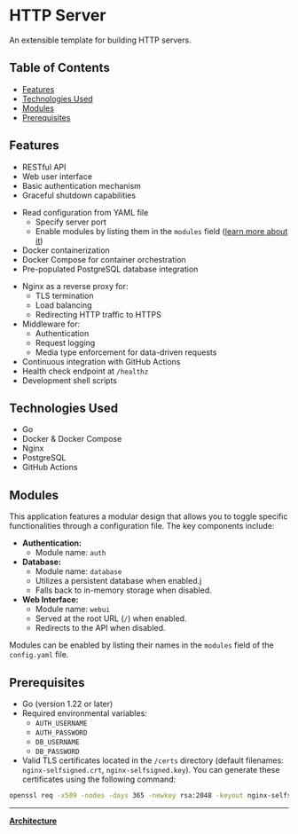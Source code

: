# HTTP Server

An extensible template for building HTTP servers.

## Table of Contents

- [Features](#features)
- [Technologies Used](#technologies-used)
- [Modules](#modules)
- [Prerequisites](#prerequisites)

## Features

- RESTful API
- Web user interface
- Basic authentication mechanism
- Graceful shutdown capabilities
<!-- - gRPC server and client -->
- Read configuration from YAML file
  - Specify server port
  - Enable modules by listing them in the `modules` field ([learn more about it](#modules))
- Docker containerization
- Docker Compose for container orchestration
- Pre-populated PostgreSQL database integration
<!-- - Redis integration for request counting -->
- Nginx as a reverse proxy for:
  - TLS termination
  - Load balancing
  - Redirecting HTTP traffic to HTTPS
    <!-- - Configurable request and response timeouts -->
    <!-- - Rate limiting to control request traffic -->
- Middleware for:
  - Authentication
  - Request logging
  - Media type enforcement for data-driven requests
  <!-- - Unit and integration testing capabilities -->
- Continuous integration with GitHub Actions
  <!-- - CI/CD pipeline with Jenkins -->
  <!-- - Export Prometheus metrics -->
  <!-- - Metrics visualization with Grafana -->
- Health check endpoint at `/healthz`
- Development shell scripts

## Technologies Used

- Go
- Docker & Docker Compose
- Nginx
- PostgreSQL
- GitHub Actions

## Modules

This application features a modular design that allows you to toggle specific functionalities through a configuration file. The key components include:

- **Authentication:**
  - Module name: `auth`
- **Database:**
  - Module name: `database`
  - Utilizes a persistent database when enabled.j
  - Falls back to in-memory storage when disabled.
- **Web Interface:**
  - Module name: `webui`
  - Served at the root URL (`/`) when enabled.
  - Redirects to the API when disabled.
  <!-- - **gRPC:**
  - Module name: `grpc`
  - ... -->
  <!-- - **Dashboard:**
  - Module name: `dashboard`
  - ... -->

Modules can be enabled by listing their names in the `modules` field of the `config.yaml` file.

## Prerequisites

- Go (version 1.22 or later)
- Required environmental variables:
  - `AUTH_USERNAME`
  - `AUTH_PASSWORD`
  - `DB_USERNAME`
  - `DB_PASSWORD`
- Valid TLS certificates located in the `/certs` directory (default filenames: `nginx-selfsigned.crt`, `nginx-selfsigned.key`). You can generate these certificates using the following command:

```sh
openssl req -x509 -nodes -days 365 -newkey rsa:2048 -keyout nginx-selfsigned.key -out nginx-selfsigned.crt
```

---

[**Architecture**](/docs/architecture.md)
